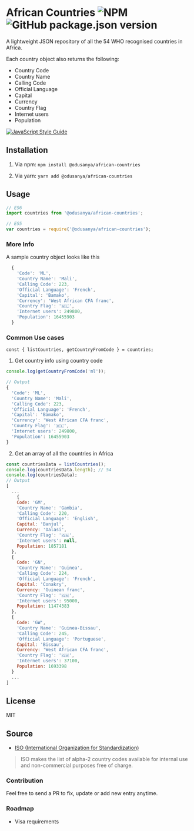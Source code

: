# African Countries ![NPM](https://img.shields.io/npm/l/@odusanya/african-countries.svg?style=popout) ![GitHub package.json version](https://img.shields.io/github/package-json/v/odusanya/African-countries.svg)

A lightweight JSON repository of all the 54 WHO recognised countries in Africa. 

Each country object also returns the following:
- Country Code
- Country Name
- Calling Code
- Official Language
- Capital
- Currency
- Country Flag
- Internet users
- Population

[![JavaScript Style Guide](https://cdn.rawgit.com/standard/standard/master/badge.svg)](https://github.com/standard/standard)

## Installation

1. Via npm: `npm install @odusanya/african-countries`

2. Via yarn: `yarn add @odusanya/african-countries`

## Usage

``` js
// ES6
import countries from '@odusanya/african-countries';

// ES5
var countries = require('@odusanya/african-countries');
```

### More Info

A sample country object looks like this

```js
  {
    'Code': 'ML',
    'Country Name': 'Mali',
    'Calling Code': 223,
    'Official Language': 'French',
    'Capital': 'Bamako',
    'Currency': 'West African CFA franc',
    'Country Flag': '🇲🇱',
    'Internet users': 249800,
    'Population': 16455903
  }
```

### Common Use cases

`const { listCountries, getCountryFromCode } = countries;`

1. Get country info using country code

``` js
console.log(getCountryFromCode('ml')); 

// Output
{
  'Code': 'ML',
  'Country Name': 'Mali',
  'Calling Code': 223,
  'Official Language': 'French',
  'Capital': 'Bamako',
  'Currency': 'West African CFA franc',
  'Country Flag': '🇲🇱',
  'Internet users': 249800,
  'Population': 16455903
}
```


2. Get an array of all the countries in Africa

```js
const countriesData = listCountries();
console.log(countriesData.length); // 54 
console.log(countriesData); 
// Output
[
  ...
    {
    Code: 'GM',
    'Country Name': 'Gambia',
    'Calling Code': 220,
    'Official Language': 'English',
    Capital: 'Banjul',
    Currency: 'Dalasi',
    'Country Flag': '🇬🇲',
    'Internet users': null,
    Population: 1857181
  },
  {
    Code: 'GN',
    'Country Name': 'Guinea',
    'Calling Code': 224,
    'Official Language': 'French',
    Capital: 'Conakry',
    Currency: 'Guinean franc',
    'Country Flag': '🇬🇳',
    'Internet users': 95000,
    Population: 11474383
  },
  {
    Code: 'GW',
    'Country Name': 'Guinea-Bissau',
    'Calling Code': 245,
    'Official Language': 'Portuguese',
    Capital: 'Bissau',
    Currency: 'West African CFA franc',
    'Country Flag': '🇬🇼',
    'Internet users': 37100,
    Population: 1693398
  }
  ...
]
```

## License

MIT

## Source
 - [ISO (International Organization for Standardization)](https://www.iso.org/iso-3166-country-codes.html)
>ISO makes the list of alpha-2 country codes available for internal use and non-commercial purposes free of charge.

### Contribution

Feel free to send a PR to fix, update or add new entry anytime.

### Roadmap
- Visa requirements
